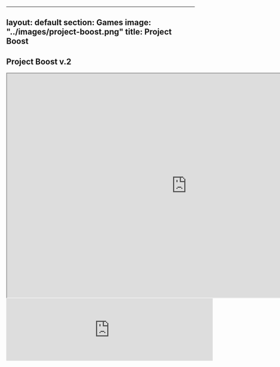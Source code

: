  ---
 layout: default
 section: Games
 image: "../images/project-boost.png"
 title: Project Boost
 ---
 ## Project Boost v.2
 <iframe src="https://i.simmer.io/@dantheking/project-boost-v-2" style="width:960px;height:600px"></iframe>
 <iframe src="https://itch.io/embed/732813" height="167" width="552" frameborder="0"><a href="https://dantheking.itch.io/project-boost-v-2">Project Boost v.2 by dantheking</a></iframe>

